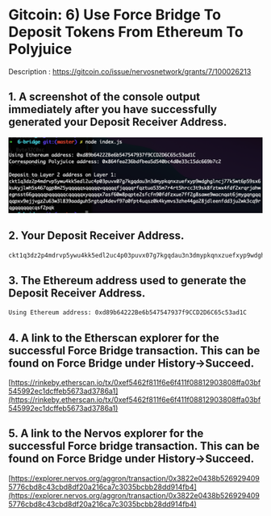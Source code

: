 # Gitcoin: 6) Use Force Bridge To Deposit Tokens From Ethereum To Polyjuice

Description : https://gitcoin.co/issue/nervosnetwork/grants/7/100026213

## 1. A screenshot of the console output immediately after you have successfully generated your Deposit Receiver Address.

![Alt text](generated_deposit_receiver_address_console.png "Screenshot of the console output immediately after you have successfully generated your Deposit Receiver Address")

## 2. Your Deposit Receiver Address.

```sh
ckt1q3dz2p4mdrvp5ywu4kk5edl2uc4p03puvx07g7kgqdau3n3dmypkqnxzuefxyp9wdghglncj77k5wt6p59sx6kukyjlwh5s467qgp8m25yqqqqqsqqqqqvqqqqqfjqqqqrfqztua535m7r4rt5hrcc3t9sk8fztwx4fdf2xrqrjahwegnsst66gqqqqpqqqqqqcqqqqqxyqqqqx7asf60w8pqpte2sfcfn90fdfzxue7ff2g8sawe9wacnqat6jmygqngqqqqpxv9ejjvgz2u63w3l839aadguh5rgtqd4devf97a0fpt4uqsz0k4kymvs3zhe44ga28jdleenfdd3ju2wk3cq9rqgqqqqqqcqsf2pqk
```

## 3. The Ethereum address used to generate the Deposit Receiver Address.

```sh
Using Ethereum address: 0xd89b64222Be6b547547937f9CCD2D6C65c53ad1C
```

## 4. A link to the Etherscan explorer for the successful Force Bridge transaction. This can be found on Force Bridge under History→Succeed.

[https://rinkeby.etherscan.io/tx/0xef5462f811f6e6f411f08812903808ffa03bf545992ec1dcffeb5673ad3786a1](https://rinkeby.etherscan.io/tx/0xef5462f811f6e6f411f08812903808ffa03bf545992ec1dcffeb5673ad3786a1)

## 5. A link to the Nervos explorer for the successful Force bridge transaction. This can be found on Force Bridge under History→Succeed.

[https://explorer.nervos.org/aggron/transaction/0x3822e0438b5269294095776cbd8c43cbd8df20a216ca7c3035bcbb28dd914fb4](https://explorer.nervos.org/aggron/transaction/0x3822e0438b5269294095776cbd8c43cbd8df20a216ca7c3035bcbb28dd914fb4)
